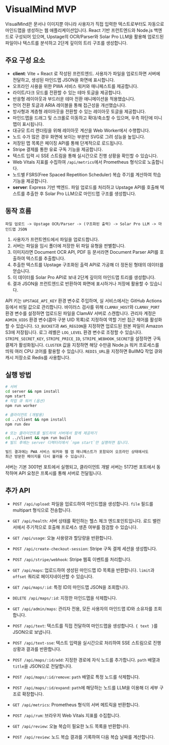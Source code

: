 # VisualMind MVP

VisualMind은 문서나 이미지뿐 아니라 사용자가 직접 입력한 텍스트로부터도 자동으로 마인드맵을 생성하는 웹 애플리케이션입니다. React 기반 프런트엔드와 Node.js 백엔드로 구성되어 있으며, Upstage의 OCR/Parser와 Solar Pro LLM을 활용해 업로드된 파일이나 텍스트를 분석하고 2단계 깊이의 트리 구조를 생성합니다.

## 주요 구성 요소

- **client**: Vite + React 로 작성된 프런트엔드. 사용자가 파일을 업로드하면 서버에 전달하고, 생성된 마인드맵 JSON을 화면에 표시합니다.
- 오프라인 사용을 위한 PWA 서비스 워커와 매니페스트를 제공합니다.
- 라이트/다크 모드를 전환할 수 있는 테마 토글을 제공합니다.
- 반응형 레이아웃과 부드러운 테마 전환 애니메이션을 적용했습니다.
- 언어 전환 토글과 ARIA 레이블을 통해 접근성을 개선했습니다.
- 방사형과 계층형 레이아웃을 전환할 수 있는 레이아웃 토글을 제공합니다.
- 마인드맵을 드래그 및 스크롤로 이동하고 확대/축소할 수 있으며, 우측 하단에 미니맵이 표시됩니다.
- 대규모 트리 렌더링을 위해 레이아웃 계산을 Web Worker에서 수행합니다.
- 노드 수가 많은 경우 화면에 보이는 부분만 SVG로 그려 성능을 높입니다.
- 저장된 맵 목록은 페이징 API를 통해 단계적으로 로드됩니다.
- Stripe 결제를 통한 유료 구독 기능을 제공합니다.
- 텍스트 입력 시 SSE 스트림을 통해 실시간으로 진행 상황을 확인할 수 있습니다.
- Web Vitals 지표를 수집하여 `/api/metrics`에서 Prometheus 형식으로 노출합니다.
- 노드별 FSRS(Free Spaced Repetition Scheduler) 복습 주기를 계산하여 학습 기능을 제공합니다.
- **server**: Express 기반 백엔드. 파일 업로드를 처리하고 Upstage API를 호출해 텍스트를 추출한 후 Solar Pro LLM으로 마인드맵 구조를 생성합니다.

## 동작 흐름

```
파일 업로드 -> Upstage OCR/Parser -> (구조화된 출력) -> Solar Pro LLM -> 마인드맵 JSON
```

1. 사용자가 프런트엔드에서 파일을 업로드합니다.
2. 서버는 파일을 임시 폴더에 저장한 뒤 파일 유형을 판별합니다.
3. 이미지라면 Document OCR API, PDF 등 문서라면 Document Parser API를 호출하여 텍스트를 추출합니다.
4. 추출한 텍스트를 Upstage 구조화된 출력 API로 가공해 더 정돈된 형태의 데이터를 얻습니다.
5. 이 데이터를 Solar Pro API로 보내 2단계 깊이의 마인드맵 트리를 생성합니다.
6. 결과 JSON을 프런트엔드로 반환하여 화면에 표시하거나 저장에 활용할 수 있습니다.

API 키는 `UPSTAGE_API_KEY` 환경 변수로 주입하며, 실 서비스에서는 GitHub Actions 등에서 비밀 값으로 관리합니다.
바이러스 검사를 위해 `CLAMAV_HOST`와 `CLAMAV_PORT` 환경 변수를 설정하면 업로드된 파일을 ClamAV 서버로 스캔합니다.
관리자 계정은 `ADMIN_UIDS` 환경 변수(콤마 구분 UID 목록)로 지정하여 역할 기반 접근 제어를 활성화할 수 있습니다.
`S3_BUCKET`과 `AWS_REGION`을 지정하면 업로드된 원본 파일이 Amazon S3에 저장됩니다.
로그 레벨은 `LOG_LEVEL` 환경 변수로 조정할 수 있습니다.
`STRIPE_SECRET_KEY`, `STRIPE_PRICE_ID`, `STRIPE_WEBHOOK_SECRET`을 설정하면 구독 결제가 활성화됩니다.
`CLUSTER` 값을 지정하면 해당 수만큼 Node.js 워커 프로세스를 띄워 여러 CPU 코어를 활용할 수 있습니다.
`REDIS_URL`을 지정하면 BullMQ 작업 큐와 캐시 저장소로 Redis를 사용합니다.

## 실행 방법

```bash
# 서버
cd server && npm install
npm start
# 작업 큐 워커 (옵션)
npm run worker

# 클라이언트 (개발용)
cd ../client && npm install
npm run dev

# 또는 클라이언트를 빌드하여 서버에서 함께 제공하기
cd ../client && npm run build
# 빌드 후에는 server 디렉터리에서 `npm start`만 실행하면 됩니다.

빌드 결과에는 PWA 서비스 워커와 웹 앱 매니페스트가 포함되어 오프라인 상태에서도
최근 방문한 페이지를 다시 불러올 수 있습니다.
```

서버는 기본 3001번 포트에서 실행되고, 클라이언트 개발 서버는 5173번 포트에서 동작하며 API 요청은 프록시를 통해 서버로 전달됩니다.

## 추가 API
- `POST /api/upload`: 파일을 업로드하여 마인드맵을 생성합니다. `file` 필드를 multipart 형식으로 전송합니다.

- `GET /api/health`: 서버 상태를 확인하는 헬스 체크 엔드포인트입니다. 로드 밸런서에서 주기적으로 호출해 프로세스 생존 여부를 점검할 수 있습니다.
- `GET /api/usage`: 오늘 사용량과 할당량을 반환합니다.
- `POST /api/create-checkout-session`: Stripe 구독 결제 세션을 생성합니다.
- `POST /api/stripe/webhook`: Stripe 웹훅 이벤트를 처리합니다.
- `GET /api/maps`: 업로드하여 생성된 마인드맵 ID 목록을 반환합니다. `limit`과 `offset` 쿼리로 페이지네이션할 수 있습니다.
- `GET /api/maps/:id`: 특정 ID의 마인드맵 JSON을 조회합니다.
- `DELETE /api/maps/:id`: 지정한 마인드맵을 삭제합니다.
- `GET /api/admin/maps`: 관리자 전용, 모든 사용자의 마인드맵 ID와 소유자를 조회합니다.
- `POST /api/text`: 텍스트를 직접 전달하여 마인드맵을 생성합니다. `{ text }`를 JSON으로 보냅니다.
- `POST /api/text-sse`: 텍스트 입력을 실시간으로 처리하여 SSE 스트림으로 진행 상황과 결과를 반환합니다.
- `POST /api/maps/:id/add`: 지정한 경로에 자식 노드를 추가합니다. `path` 배열과 `title`을 JSON으로 전달합니다.
- `POST /api/maps/:id/remove`: `path` 배열로 특정 노드를 삭제합니다.
- `POST /api/maps/:id/expand`: `path`에 해당하는 노드를 LLM을 이용해 더 세부 구조로 확장합니다.
- `GET /api/metrics`: Prometheus 형식의 서버 메트릭을 반환합니다.
- `POST /api/rum`: 브라우저 Web Vitals 지표를 수집합니다.
- `GET /api/review`: 오늘 복습이 필요한 노드 목록을 반환합니다.
- `POST /api/review`: 노드 복습 결과를 기록하여 다음 복습 날짜를 계산합니다.

